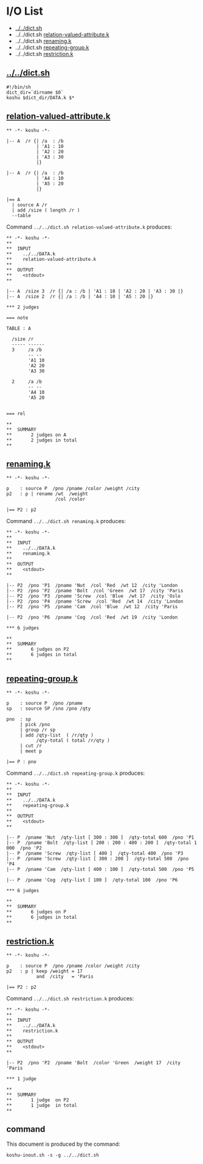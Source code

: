 # I/O List

- [../../dict.sh](#dictsh)
- ../../dict.sh [relation-valued-attribute.k](#relation-valued-attributek)
- ../../dict.sh [renaming.k](#renamingk)
- ../../dict.sh [repeating-group.k](#repeating-groupk)
- ../../dict.sh [restriction.k](#restrictionk)



## [../../dict.sh](../../dict.sh)

```
#!/bin/sh
dict_dir=`dirname $0`
koshu $dict_dir/DATA.k $*
```



## [relation-valued-attribute.k](relation-valued-attribute.k)

```
** -*- koshu -*-

|-- A  /r {| /a  : /b
           | 'A1 : 10
           | 'A2 : 20
           | 'A3 : 30
           |}

|-- A  /r {| /a  : /b
           | 'A4 : 10
           | 'A5 : 20
           |}

|== A
  | source A /r
  | add /size ( length /r )
  --table
```

Command `../../dict.sh relation-valued-attribute.k` produces:

```
** -*- koshu -*-
**
**  INPUT
**    ../../DATA.k
**    relation-valued-attribute.k
**
**  OUTPUT
**    <stdout>
**

|-- A  /size 3  /r {| /a : /b | 'A1 : 10 | 'A2 : 20 | 'A3 : 30 |}
|-- A  /size 2  /r {| /a : /b | 'A4 : 10 | 'A5 : 20 |}

*** 2 judges

=== note

TABLE : A

  /size /r
  ----- ------
  3     /a /b
        -- --
        'A1 10
        'A2 20
        'A3 30
        
  2     /a /b
        -- --
        'A4 10
        'A5 20
        

=== rel

**
**  SUMMARY
**       2 judges on A
**       2 judges in total
**
```



## [renaming.k](renaming.k)

```
** -*- koshu -*-

p    : source P  /pno /pname /color /weight /city
p2   : p | rename /wt  /weight
                  /col /color

|== P2 : p2

```

Command `../../dict.sh renaming.k` produces:

```
** -*- koshu -*-
**
**  INPUT
**    ../../DATA.k
**    renaming.k
**
**  OUTPUT
**    <stdout>
**

|-- P2  /pno 'P1  /pname 'Nut  /col 'Red  /wt 12  /city 'London
|-- P2  /pno 'P2  /pname 'Bolt  /col 'Green  /wt 17  /city 'Paris
|-- P2  /pno 'P3  /pname 'Screw  /col 'Blue  /wt 17  /city 'Oslo
|-- P2  /pno 'P4  /pname 'Screw  /col 'Red  /wt 14  /city 'London
|-- P2  /pno 'P5  /pname 'Cam  /col 'Blue  /wt 12  /city 'Paris

|-- P2  /pno 'P6  /pname 'Cog  /col 'Red  /wt 19  /city 'London

*** 6 judges

**
**  SUMMARY
**       6 judges on P2
**       6 judges in total
**
```



## [repeating-group.k](repeating-group.k)

```
** -*- koshu -*-

p    : source P  /pno /pname
sp   : source SP /sno /pno /qty

pno  : sp
     | pick /pno
     | group /r sp
     | add /qty-list  ( /r/qty )
           /qty-total ( total /r/qty )
     | cut /r
     | meet p

|== P : pno

```

Command `../../dict.sh repeating-group.k` produces:

```
** -*- koshu -*-
**
**  INPUT
**    ../../DATA.k
**    repeating-group.k
**
**  OUTPUT
**    <stdout>
**

|-- P  /pname 'Nut  /qty-list [ 300 : 300 ]  /qty-total 600  /pno 'P1
|-- P  /pname 'Bolt  /qty-list [ 200 : 200 : 400 : 200 ]  /qty-total 1 000  /pno 'P2
|-- P  /pname 'Screw  /qty-list [ 400 ]  /qty-total 400  /pno 'P3
|-- P  /pname 'Screw  /qty-list [ 300 : 200 ]  /qty-total 500  /pno 'P4
|-- P  /pname 'Cam  /qty-list [ 400 : 100 ]  /qty-total 500  /pno 'P5

|-- P  /pname 'Cog  /qty-list [ 100 ]  /qty-total 100  /pno 'P6

*** 6 judges

**
**  SUMMARY
**       6 judges on P
**       6 judges in total
**
```



## [restriction.k](restriction.k)

```
** -*- koshu -*-

p    : source P  /pno /pname /color /weight /city
p2   : p | keep /weight = 17
           and  /city   = 'Paris

|== P2 : p2

```

Command `../../dict.sh restriction.k` produces:

```
** -*- koshu -*-
**
**  INPUT
**    ../../DATA.k
**    restriction.k
**
**  OUTPUT
**    <stdout>
**

|-- P2  /pno 'P2  /pname 'Bolt  /color 'Green  /weight 17  /city 'Paris

*** 1 judge 

**
**  SUMMARY
**       1 judge  on P2
**       1 judge  in total
**
```



## command

This document is produced by the command:

```
koshu-inout.sh -s -g ../../dict.sh
```
